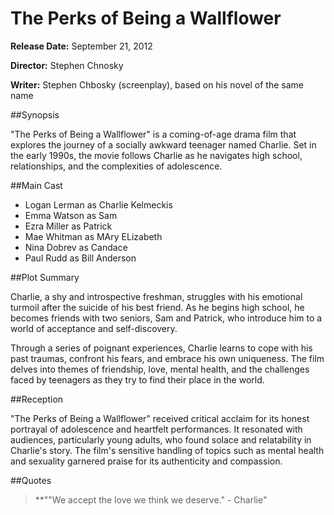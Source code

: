 # The Perks of Being a Wallflower

**Release Date:** September 21, 2012

**Director:** Stephen Chnosky

**Writer:** Stephen Chbosky (screenplay), based on his novel of the same name

##Synopsis

"The Perks of Being a Wallflower" is a coming-of-age drama film that explores the journey of a socially awkward teenager named Charlie. Set in the early 1990s, the movie follows Charlie as he navigates high school, relationships, and the complexities of adolescence.

##Main Cast

- Logan Lerman as Charlie Kelmeckis
- Emma Watson as Sam
- Ezra Miller as Patrick
- Mae Whitman as MAry ELizabeth
- Nina Dobrev as Candace
- Paul Rudd as Bill Anderson

##Plot Summary

Charlie, a shy and introspective freshman, struggles with his emotional turmoil after the suicide of his best friend. As he begins high school, he becomes friends with two seniors, Sam and Patrick, who introduce him to a world of acceptance and self-discovery.

Through a series of poignant experiences, Charlie learns to cope with his past traumas, confront his fears, and embrace his own uniqueness. The film delves into themes of friendship, love, mental health, and the challenges faced by teenagers as they try to find their place in the world.

##Reception

"The Perks of Being a Wallflower" received critical acclaim for its honest portrayal of adolescence and heartfelt performances. It resonated with audiences, particularly young adults, who found solace and relatability in Charlie's story. The film's sensitive handling of topics such as mental health and sexuality garnered praise for its authenticity and compassion.

##Quotes

>**""We accept the love we think we deserve." - Charlie"
